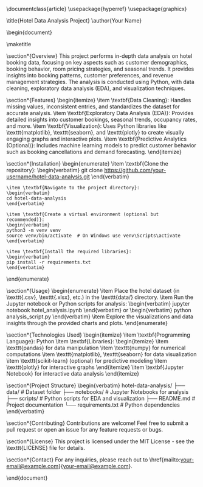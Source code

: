 \documentclass{article}
\usepackage{hyperref}
\usepackage{graphicx}

\title{Hotel Data Analysis Project}
\author{Your Name}

\begin{document}

\maketitle

\section*{Overview}
This project performs in-depth data analysis on hotel booking data, focusing on key aspects such as customer demographics, booking behavior, room pricing strategies, and seasonal trends. It provides insights into booking patterns, customer preferences, and revenue management strategies. The analysis is conducted using Python, with data cleaning, exploratory data analysis (EDA), and visualization techniques.

\section*{Features}
\begin{itemize}
    \item \textbf{Data Cleaning}: Handles missing values, inconsistent entries, and standardizes the dataset for accurate analysis.
    \item \textbf{Exploratory Data Analysis (EDA)}: Provides detailed insights into customer bookings, seasonal trends, occupancy rates, and more.
    \item \textbf{Visualization}: Uses Python libraries like \texttt{matplotlib}, \texttt{seaborn}, and \texttt{plotly} to create visually engaging graphs and interactive plots.
    \item \textbf{Predictive Analytics (Optional)}: Includes machine learning models to predict customer behavior such as booking cancellations and demand forecasting.
\end{itemize}

\section*{Installation}
\begin{enumerate}
    \item \textbf{Clone the repository}:
    \begin{verbatim}
    git clone https://github.com/your-username/hotel-data-analysis.git
    \end{verbatim}
    
    \item \textbf{Navigate to the project directory}:
    \begin{verbatim}
    cd hotel-data-analysis
    \end{verbatim}
    
    \item \textbf{Create a virtual environment (optional but recommended)}:
    \begin{verbatim}
    python3 -m venv venv
    source venv/bin/activate  # On Windows use venv\Scripts\activate
    \end{verbatim}
    
    \item \textbf{Install the required libraries}:
    \begin{verbatim}
    pip install -r requirements.txt
    \end{verbatim}
\end{enumerate}

\section*{Usage}
\begin{enumerate}
    \item Place the hotel dataset (in \texttt{.csv}, \texttt{.xlsx}, etc.) in the \texttt{data/} directory.
    \item Run the Jupyter notebook or Python scripts for analysis:
    \begin{verbatim}
    jupyter notebook hotel_analysis.ipynb
    \end{verbatim}
    or 
    \begin{verbatim}
    python analysis_script.py
    \end{verbatim}
    \item Explore the visualizations and data insights through the provided charts and plots.
\end{enumerate}

\section*{Technologies Used}
\begin{itemize}
    \item \textbf{Programming Language}: Python
    \item \textbf{Libraries}:
    \begin{itemize}
        \item \texttt{pandas} for data manipulation
        \item \texttt{numpy} for numerical computations
        \item \texttt{matplotlib}, \texttt{seaborn} for data visualization
        \item \texttt{scikit-learn} (optional) for predictive modeling
        \item \texttt{plotly} for interactive graphs
    \end{itemize}
    \item \textbf{Jupyter Notebook} for interactive data analysis
\end{itemize}

\section*{Project Structure}
\begin{verbatim}
hotel-data-analysis/
├── data/               # Dataset folder
├── notebooks/          # Jupyter Notebooks for analysis
├── scripts/            # Python scripts for EDA and visualization
├── README.md           # Project documentation
└── requirements.txt    # Python dependencies
\end{verbatim}

\section*{Contributing}
Contributions are welcome! Feel free to submit a pull request or open an issue for any feature requests or bugs.

\section*{License}
This project is licensed under the MIT License - see the \texttt{LICENSE} file for details.

\section*{Contact}
For any inquiries, please reach out to \href{mailto:your-email@example.com}{your-email@example.com}.

\end{document}
